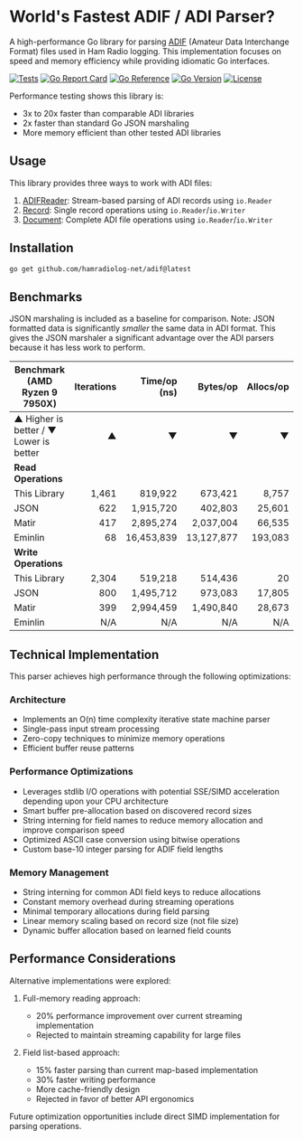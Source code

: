 # World's Fastest ADIF / ADI Parser?

A high-performance Go library for parsing [ADIF](https://adif.org/) (Amateur Data Interchange Format) files used in Ham Radio logging. This implementation focuses on speed and memory efficiency while providing idiomatic Go interfaces.

[![Tests](https://github.com/hamradiolog-net/adif/actions/workflows/test.yml/badge.svg)](https://github.com/hamradiolog-net/adif/actions/workflows/test.yml)
[![Go Report Card](https://goreportcard.com/badge/github.com/hamradiolog-net/adif)](https://goreportcard.com/report/github.com/hamradiolog-net/adif)
[![Go Reference](https://pkg.go.dev/badge/github.com/hamradiolog-net/adif.svg)](https://pkg.go.dev/github.com/hamradiolog-net/adif)
[![Go Version](https://img.shields.io/github/go-mod/go-version/hamradiolog-net/adif)](https://github.com/hamradiolog-net/adif/blob/main/go.mod)
[![License](https://img.shields.io/github/license/hamradiolog-net/adif)](https://github.com/hamradiolog-net/adif/blob/main/LICENSE)

Performance testing shows this library is:

- 3x to 20x faster than comparable ADI libraries
- 2x faster than standard Go JSON marshaling
- More memory efficient than other tested ADI libraries

## Usage

This library provides three ways to work with ADI files:

1) [ADIFReader](./examples/adireader_test.go): Stream-based parsing of ADI records using `io.Reader`
2) [Record](./examples/record_test.go): Single record operations using `io.Reader`/`io.Writer`
3) [Document](./examples/document_test.go): Complete ADI file operations using `io.Reader`/`io.Writer`

## Installation

```bash
go get github.com/hamradiolog-net/adif@latest
```

## Benchmarks

JSON marshaling is included as a baseline for comparison.
Note: JSON formatted data is significantly _smaller_ the same data in ADI format.
This gives the JSON marshaler a significant advantage over the ADI parsers because it has less work to perform.

| Benchmark  (AMD Ryzen 9 7950X)             | Iterations | Time/op (ns) | Bytes/op    | Allocs/op |
|--------------------------------------------|----------:|-------------:|------------:|-----------:|
| ▲ Higher is better / ▼ Lower is better     |         ▲ |            ▼ |           ▼ |          ▼ |
| **Read Operations**                        |           |              |             |            |
| This Library                               |     1,461 |      819,922 |     673,421 |      8,757 |
| JSON                                       |       622 |    1,915,720 |     402,803 |     25,601 |
| Matir                                      |       417 |    2,895,274 |   2,037,004 |     66,535 |
| Eminlin                                    |        68 |   16,453,839 |  13,127,877 |    193,083 |
| **Write Operations**                       |           |              |             |            |
| This Library                               |     2,304 |      519,218 |     514,436 |         20 |
| JSON                                       |       800 |    1,495,712 |     973,083 |     17,805 |
| Matir                                      |       399 |    2,994,459 |   1,490,840 |     28,673 |
| Eminlin                                    |       N/A |          N/A |         N/A |        N/A |

## Technical Implementation

This parser achieves high performance through the following optimizations:

### Architecture

- Implements an O(n) time complexity iterative state machine parser
- Single-pass input stream processing
- Zero-copy techniques to minimize memory operations
- Efficient buffer reuse patterns

### Performance Optimizations

- Leverages stdlib I/O operations with potential SSE/SIMD acceleration depending upon your CPU architecture
- Smart buffer pre-allocation based on discovered record sizes
- String interning for field names to reduce memory allocation and improve comparison speed
- Optimized ASCII case conversion using bitwise operations
- Custom base-10 integer parsing for ADIF field lengths

### Memory Management

- String interning for common ADI field keys to reduce allocations
- Constant memory overhead during streaming operations
- Minimal temporary allocations during field parsing
- Linear memory scaling based on record size (not file size)
- Dynamic buffer allocation based on learned field counts

## Performance Considerations

Alternative implementations were explored:

1. Full-memory reading approach:
   - 20% performance improvement over current streaming implementation
   - Rejected to maintain streaming capability for large files

2. Field list-based approach:
   - 15% faster parsing than current map-based implementation
   - 30% faster writing performance
   - More cache-friendly design
   - Rejected in favor of better API ergonomics

Future optimization opportunities include direct SIMD implementation for parsing operations.
